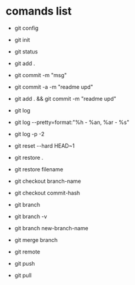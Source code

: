 # comands list

- git config
- git init
- git status

- git add .
- git commit -m "msg"

- git commit -a -m "readme upd"
- git add . && git commit -m "readme upd"

- git log

- git log --pretty=format:"%h - %an, %ar - %s"
- git log -p -2

- git reset --hard HEAD~1

- git restore .
- git restore filename

- git checkout branch-name
- git checkout commit-hash

- git branch 
- git branch -v
- git branch new-branch-name

- git merge branch
- git remote
- git push

- git pull